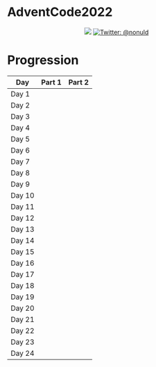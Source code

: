 # AdventCode2022

<p align="center">
    <img src="https://img.shields.io/badge/python-3.9-blue.svg" />
    <a href="https://twitter.com/nonuld">
        <img src="https://img.shields.io/badge/Contact-@nonuld-lightgrey.svg?style=flat" alt="Twitter: @nonuld" />
    </a>
</p>

# Progression

| Day    | Part 1  | Part 2  |
|--------|---------|---------|
| Day 1  |         |         |
| Day 2  |         |         |
| Day 3  |         |         |
| Day 4  |         |         |
| Day 5  |         |         |
| Day 6  |         |         |
| Day 7  |         |         |
| Day 8  |         |         |
| Day 9  |         |         |
| Day 10 |         |         |
| Day 11 |         |         |
| Day 12 |         |         |
| Day 13 |         |         |
| Day 14 |         |         |
| Day 15 |         |         |
| Day 16 |         |         |
| Day 17 |         |         |
| Day 18 |         |         |
| Day 19 |         |         |
| Day 20 |         |         |
| Day 21 |         |         |
| Day 22 |         |         |
| Day 23 |         |         |
| Day 24 |         |         |
